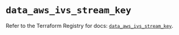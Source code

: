 # `data_aws_ivs_stream_key`

Refer to the Terraform Registry for docs: [`data_aws_ivs_stream_key`](https://registry.terraform.io/providers/hashicorp/aws/6.4.0/docs/data-sources/ivs_stream_key).
